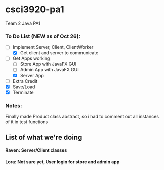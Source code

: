 # csci3920-pa1
Team 2 Java PA1

### To Do List (NEW as of Oct 26):
- [ ] Implement Server, Client, ClientWorker
  - [X] Get client and server to communicate 
- [ ] Get Apps working
  - [ ] Store App with JavaFX GUI 
  - [ ] Admin App with JavaFX GUI
  - [X] Server App
- [ ] Extra Credit
- [X] Save/Load
- [X] Terminate

### Notes:
Finally made Product class abstract, so i had to comment out all instances of it in test functions

## List of what we're doing
#### Raven: Server/Client classes
#### Lora: Not sure yet, User login for store and admin app 
